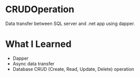 # CRUDOperation
Data transfer between SQL server and .net app using dapper.

# What I Learned
- Dapper
- Async data transfer
- Database CRUD (Create, Read, Update, Delete) operation
